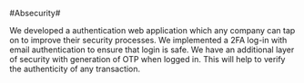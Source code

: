 #Absecurity#

We developed a authentication web application which any company can tap on to improve their security processes. We implemented a 2FA log-in with email authentication to ensure that login is safe. We have an additional layer of security with generation of OTP when logged in. This will help to verify the authenticity of any transaction.